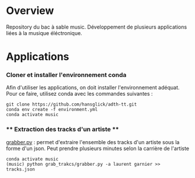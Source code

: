 # Overview

Repository du bac à sable music. Développement de plusieurs applications liées à la musique éléctronique.


# Applications

### **Cloner et installer l'environnement conda**

Afin d'utiliser les applications, on doit installer l'environnement adéquat. Pour ce faire, utilisez conda avec les commandes suivantes :
```
git clone https://github.com/hansglick/adth-tt.git
conda env create -f environment.yml
conda activate music
```

### ** Extraction des tracks d'un artiste **

[grabber.py](https://github.com/hansglick/music_playground/blob/master/grabber.py) : permet d'extraire l'ensemble des tracks d'un artiste sous la forme d'un json. Peut prendre plusieurs minutes selon la carrière de l'artiste

```
conda activate music
(music) python grab_trakcs/grabber.py -a laurent garnier >> tracks.json
```